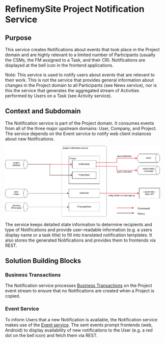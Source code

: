 # RefinemySite Project Notification Service


## Purpose

This service creates Notifications about events that took place in the Project
domain and are highly relevant to a limited number of Participants (usually the
CSMs, the FM assigned to a Task, and their CR).  Notifications are displayed at
the bell icon in the frontend applications.

Note: This service is used to notify users about events that are relevant to
their work.  This is not the service that provides general information about
changes in the Project domain to all Participants (see News service), nor is
this the service that generates the aggregated stream of Activities performed
by Users on a Task (see Activity service).


## Context and Subdomain

The Notification service is part of the Project domain.  It consumes events
from all of the three major upstream domains: User, Company, and Project.  The
service depends on the Event service to notify web client instances about new
Notifications.

![Figure: Notification Context and Subdomain](./doc/img/project-notifications-subdomains-and-event-listener-overview.drawio.png)

The service keeps detailed state information to determine recipients and type
of Notifications and provide user-readable information (e.g. a users display
name or a task title) to fill into translated notification templates.  It also
stores the generated Notifications and provides them to frontends via REST.



## Solution Building Blocks

### Business Transactions

The Notification service processes [Business
Transactions](https://bosch-pt.atlassian.net/wiki/spaces/SMAR/pages/11478631031/Business+Transactions)
on the Project event stream to ensure that no Notifications are created when
a Project is copied.


### Event Service

To inform Users that a new Notification is available, the Notification service
makes use of the [Event
service](https://bosch-pt.atlassian.net/wiki/spaces/SMAR/pages/7802200362/Pushing+Events+to+Frontend+Clients).
The sent events prompt frontends (web, Android) to display availability of new
notifications to the User (e.g. a red dot on the bell icon) and fetch them via
REST.



